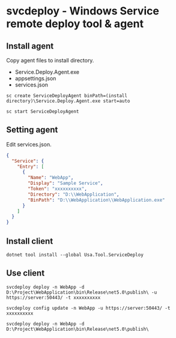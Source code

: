 # svcdeploy - Windows Service remote deploy tool & agent

## Install agent

Copy agent files to install directory.

* Service.Deploy.Agent.exe
* appsettings.json
* services.json

```
sc create ServiceDeployAgent binPath=(install directory)\Service.Deploy.Agent.exe start=auto
```

```
sc start ServiceDeployAgent
```

## Setting agent

Edit services.json.

```json
{
  "Service": {
    "Entry": [
      {
        "Name": "WebApp",
        "Display": "Sample Service",
        "Token": "xxxxxxxxxx",
        "Directory": "D:\\WebApplication",
        "BinPath": "D:\\WebApplication\\WebApplication.exe"
      }
    ]
  }
}
```

## Install client

```
dotnet tool install --global Usa.Tool.ServiceDeploy
```

## Use client

```
svcdeploy deploy -n WebApp -d D:\Project\WebApplication\bin\Release\net5.0\publish\ -u https://server:50443/ -t xxxxxxxxxx
```

```
svcdeploy config update -n WebApp -u https://server:50443/ -t xxxxxxxxxx
```

```
svcdeploy deploy -n WebApp -d D:\Project\WebApplication\bin\Release\net5.0\publish\
```
